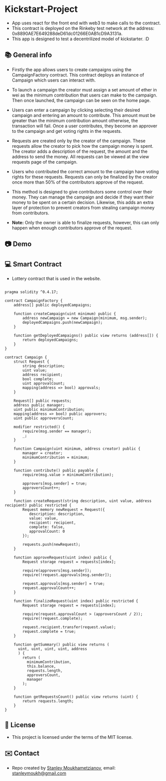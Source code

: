 # Kickstart-Project

* App uses react for the front end with web3 to make calls to the contract. 
* This contract is deployed on the Rinkeby test network at the address: 0x8890AE7E649288deD61dc01266E0AB1cD9A3131a.
* This app is designed to test a decentrilized model of kickstarter. :D 

## :books: General info


* Firstly the app allows users to create campaigns using the CampaignFactory contract. This contract deploys an instance of Campaign which users can interact with. 
* To launch a campaign the creator must assign a set amount of ether in wei as the minimum contribution that users can make to the campaign. Then once launched, the campaign can be seen on the home page. 
* Users can enter a campaign by clicking selecting their desired campaign and entering an amount to contribute. This amount must be greater than the minimum contribution amount otherwise, the transaction will fail. Once a user contributes, they become an approver to the campaign and get voting rights in the requests. 
* Requests are created only by the creator of the campaign. These requests allow the creator to pick how the campaign money is spent. The creator adds a description of the request, the amount and the address to send the money. All requests can be viewed at the view requests page of the campaign. 
* Users who contributed the correct amount to the campaign have voting rights for these requests. Requests can only be finalized by the creator once more than 50% of the contributors approve of the request. 
* This method is designed to give contributors some control over their money. They can manage the campaign and decide if they want their money to be spent on a certain decision. Likewise,  this adds an extra layer of protection to prevent creators from stealing campaign money from contributors.   

* **Note:** Only the owner is able to finalize requests, however, this can only happen when enough contributors approve of the request.



## :camera: Demo




## :computer: Smart Contract

* Lottery contract that is used in the website.

```solidity

pragma solidity ^0.4.17;

contract CampaignFactory {
    address[] public deployedCampaigns;

    function createCampaign(uint minimum) public {
        address newCampaign = new Campaign(minimum, msg.sender);
        deployedCampaigns.push(newCampaign);
    }

    function getDeployedCampaigns() public view returns (address[]) {
        return deployedCampaigns;
    }
}

contract Campaign {
    struct Request {
        string description;
        uint value;
        address recipient;
        bool complete;
        uint approvalCount;
        mapping(address => bool) approvals;
    }

    Request[] public requests;
    address public manager;
    uint public minimumContribution;
    mapping(address => bool) public approvers;
    uint public approversCount;

    modifier restricted() {
        require(msg.sender == manager);
        _;
    }

    function Campaign(uint minimum, address creator) public {
        manager = creator;
        minimumContribution = minimum;
    }

    function contribute() public payable {
        require(msg.value > minimumContribution);

        approvers[msg.sender] = true;
        approversCount++;
    }

    function createRequest(string description, uint value, address recipient) public restricted {
        Request memory newRequest = Request({
           description: description,
           value: value,
           recipient: recipient,
           complete: false,
           approvalCount: 0
        });

        requests.push(newRequest);
    }

    function approveRequest(uint index) public {
        Request storage request = requests[index];

        require(approvers[msg.sender]);
        require(!request.approvals[msg.sender]);

        request.approvals[msg.sender] = true;
        request.approvalCount++;
    }

    function finalizeRequest(uint index) public restricted {
        Request storage request = requests[index];

        require(request.approvalCount > (approversCount / 2));
        require(!request.complete);

        request.recipient.transfer(request.value);
        request.complete = true;
    }

    function getSummary() public view returns (
      uint, uint, uint, uint, address
      ) {
        return (
          minimumContribution,
          this.balance,
          requests.length,
          approversCount,
          manager
        );
    }

    function getRequestsCount() public view returns (uint) {
        return requests.length;
    }
}

```


## :file_folder: License

* This project is licensed under the terms of the MIT license.

## :envelope: Contact

* Repo created by [Stanley Moukhametzianov](https://github.com/Stanley-Moukhametzianov?tab=repositories), email: stanleymoukh@gmail.com
